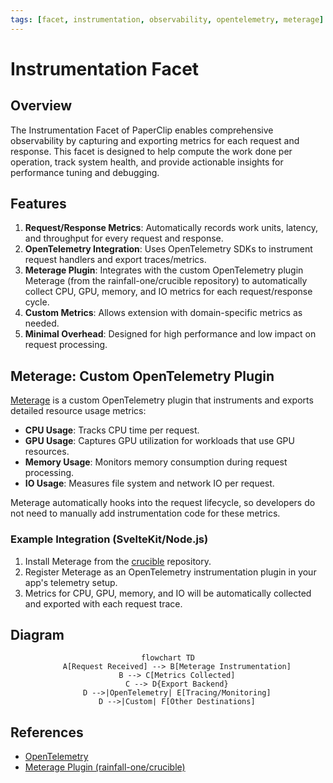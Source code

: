 ```yaml
---
tags: [facet, instrumentation, observability, opentelemetry, meterage]
---
```


# Instrumentation Facet

## Overview

The Instrumentation Facet of PaperClip enables comprehensive observability by capturing and exporting metrics for each request and response. This facet is designed to help compute the work done per operation, track system health, and provide actionable insights for performance tuning and debugging.

## Features

1. **Request/Response Metrics**: Automatically records work units, latency, and throughput for every request and response.
2. **OpenTelemetry Integration**: Uses OpenTelemetry SDKs to instrument request handlers and export traces/metrics.
3. **Meterage Plugin**: Integrates with the custom OpenTelemetry plugin Meterage (from the rainfall-one/crucible repository) to automatically collect CPU, GPU, memory, and IO metrics for each request/response cycle.
4. **Custom Metrics**: Allows extension with domain-specific metrics as needed.
5. **Minimal Overhead**: Designed for high performance and low impact on request processing.

## Meterage: Custom OpenTelemetry Plugin

[Meterage](https://github.com/rainfall-one/crucible) is a custom OpenTelemetry plugin that instruments and exports detailed resource usage metrics:
- **CPU Usage**: Tracks CPU time per request.
- **GPU Usage**: Captures GPU utilization for workloads that use GPU resources.
- **Memory Usage**: Monitors memory consumption during request processing.
- **IO Usage**: Measures file system and network IO per request.

Meterage automatically hooks into the request lifecycle, so developers do not need to manually add instrumentation code for these metrics.

### Example Integration (SvelteKit/Node.js)

1. Install Meterage from the [crucible](https://github.com/rainfall-one/crucible) repository.
2. Register Meterage as an OpenTelemetry instrumentation plugin in your app's telemetry setup.
3. Metrics for CPU, GPU, memory, and IO will be automatically collected and exported with each request trace.

## Diagram

<div align="center">

```mermaid
flowchart TD
    A[Request Received] --> B[Meterage Instrumentation]
    B --> C[Metrics Collected]
    C --> D{Export Backend}
    D -->|OpenTelemetry| E[Tracing/Monitoring]
    D -->|Custom| F[Other Destinations]
```

</div>

## References
- [OpenTelemetry](https://opentelemetry.io/)
- [Meterage Plugin (rainfall-one/crucible)](https://github.com/rainfall-one/crucible)
